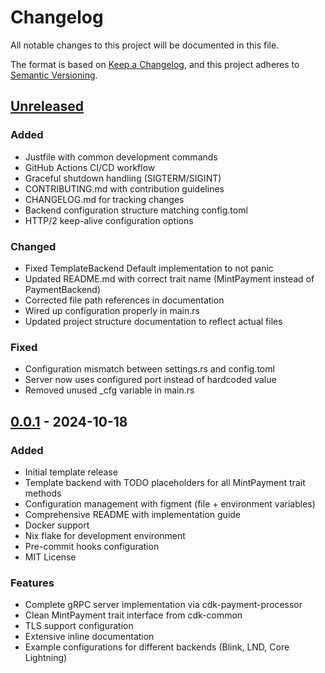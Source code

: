 # Changelog

All notable changes to this project will be documented in this file.

The format is based on [Keep a Changelog](https://keepachangelog.com/en/1.0.0/),
and this project adheres to [Semantic Versioning](https://semver.org/spec/v2.0.0.html).

## [Unreleased]

### Added
- Justfile with common development commands
- GitHub Actions CI/CD workflow
- Graceful shutdown handling (SIGTERM/SIGINT)
- CONTRIBUTING.md with contribution guidelines
- CHANGELOG.md for tracking changes
- Backend configuration structure matching config.toml
- HTTP/2 keep-alive configuration options

### Changed
- Fixed TemplateBackend Default implementation to not panic
- Updated README.md with correct trait name (MintPayment instead of PaymentBackend)
- Corrected file path references in documentation
- Wired up configuration properly in main.rs
- Updated project structure documentation to reflect actual files

### Fixed
- Configuration mismatch between settings.rs and config.toml
- Server now uses configured port instead of hardcoded value
- Removed unused _cfg variable in main.rs

## [0.0.1] - 2024-10-18

### Added
- Initial template release
- Template backend with TODO placeholders for all MintPayment trait methods
- Configuration management with figment (file + environment variables)
- Comprehensive README with implementation guide
- Docker support
- Nix flake for development environment
- Pre-commit hooks configuration
- MIT License

### Features
- Complete gRPC server implementation via cdk-payment-processor
- Clean MintPayment trait interface from cdk-common
- TLS support configuration
- Extensive inline documentation
- Example configurations for different backends (Blink, LND, Core Lightning)

[Unreleased]: https://github.com/thesimplekid/cdk-template-payment-processor/compare/v0.0.1...HEAD
[0.0.1]: https://github.com/thesimplekid/cdk-template-payment-processor/releases/tag/v0.0.1
